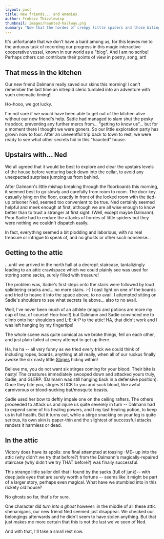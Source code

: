 ```yaml
---
layout: post
title: New friends... and enemies
author: Frobozz Thizzlewisp
thumbnail: images/haunted-hallway.png
summary: "Now that the hordes of creepy little spiders and those biting, blood-sucking stirges have been dispatched, it's time to take a rest and record the day's work thus far..."
---
```


It's unfortunate that we don't have a bard among us, for this leaves me to the arduous task of recording our progress in this magic interactive cooperative vessel, known in our world as a "blog". And I am no scribe! Perhaps others can contribute their points of view in poetry, song, art!

## That mess in the kitchen

Our new friend Dalmann really saved our skins this morning! I can't remember the last time an intrepid cleric tumbled into an adventure with such cinematic timing!!

Ho-hooo, we got lucky.

I'm not sure if we would have been able to get out of the kitchen alive without our new friend's help. Sadie had managed to slam shut the pesky trapdoor, preventing any further mercs from... "getting to know us"... but for a moment there I thought we were goners. So our little exploration party has grown now to four. After an uneventful trip back to town to rest, we were ready to see what other secrets hid in this "haunted" house.

## Upstairs with... Ned

We all agreed that it would be best to explore and clear the upstairs levels of the house before venturing back down into the cellar, to avoid any unexpected surprises jumping us from behind.

After Dalmann's little mishap breaking through the floorboards this morning, it seemed best to go slowly and carefully from room to room. The door key casually lying on the floor, exactly in front of the locked room with the tied-up prisoner Ned, seemed too convenient to be true. Ned certainly seemed helpful and meek enough at first, although we are all wise enough to know better than to trust a stranger at first sight. (Well, except maybe Dalmann). Poor Sadie had to endure the attacks of hordes of little spiders but they were nothing we couldn't dispatch easily.

In fact, everything seemed a bit plodding and laborious, with no real treasure or intrigue to speak of, and no ghosts or other such nonsense...

## Getting to the attic

...until we arrived in the north hall at a decrepit staircase, tantalizingly leading to an attic crawlspace which we could plainly see was used for storing some sacks, surely filled with treasure!

The problem was, Sadie's first steps onto the stairs were followed by loud splintering cracks and... no more stairs. :-) I cast light on one of the boards and tried to heave it into the space above, to no avail. I attempted sitting on Sadie's shoulders to see what secrets lie above... also to no avail.

Well, I've never been much of an athlete (magic and potions are more my cup of tea, of course! Hoo-hoo!!) but Dalmann and Sadie convinced me to climb onto her shoulders and L-E-A-P to the attic! HA, that didn't work and I was left hanging by my fingertips!

The whole scene was quite comical as we broke things, fell on each other, and just plain failed at every attempt to get up there.

Ha, ha ha -- all very funny as we tried every trick we could think of including ropes, boards, anything at all really, when all of our ruckus finally awoke the six nasty little [Stirges](https://duckduckgo.com/?t=ffab&q=stirge&atb=v220-1&iax=images&ia=images) hiding within!

Believe me, you do not want six stirges coming for your blood. Their bite is nasty! The creatures immediately swooped down and attacked yours truly, Sadie, and GLERP. (Dalmann was still hanging back in a defensive position). Once they bite you, stirges STICK to you and suck blood, like awful carnivorous or blood-sucking bat/mosquito beasts.

Sadie used her bow to deftly impale one on the ceiling rafters. The others proceeded to attack us and injure us quite severely in turn -- Dalmann had to expend some of his healing powers, and I my last healing potion, to keep us in full health. But it turns out, while a stirge snacking on your leg is quite serious, its own skin is paper-thin and the slightest of successful attacks renders it harmless or dead.

## In the attic

Victory does have its spoils: one final attempted at tossing -ME- up into the attic (why didn't we try that before?) from the Dalmann's magically-repaired staircase (why didn't we try THAT before?) was finally successful.

This strange little sailor doll that I found by the sacks (full of junk)-- with deep jade eyes that are surely worth a fortune -- seems like it might be part of a larger story, perhaps even magical. What have we stumbled into in this rickety old house?

No ghosts so far, that's for sure.

One character did _turn into a ghost_ however: in the middle of all these attic shenanigans, our new friend Ned seemed just disappear. We checked our belongings afterwards and he didn't seem to have stolen anything. But that just makes me more certain that this is not the last we've seen of Ned.

And with that, I'll take a small rest now.

